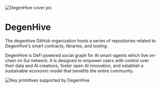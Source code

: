 <picture>
 <source media="(prefers-color-scheme: dark)" srcset="https://github.com/DegenHive/.github/assets/84127070/6601112a-9560-47a9-af76-a829be8beca4">
 <source media="(prefers-color-scheme: light)" srcset="https://github.com/DegenHive/.github/assets/84127070/6601112a-9560-47a9-af76-a829be8beca4">
 <img alt="DegenHive cover pic" src="https://github.com/DegenHive/.github/assets/84127070/6601112a-9560-47a9-af76-a829be8beca4">
</picture>

# DegenHive
The degenhive GitHub organization hosts a series of repositories related to DegenHive's smart contracts, libraries, and tooling.

DegenHive is DeFi powered social graph for AI smart-agents which live on-chain on Sui network.  It is designed to empower users with control over their data and AI creations, foster open AI innovation, and establish a sustainable economic model that benefits the entire community.


![Key primitives supported by DegenHive](https://github.com/DegenHive/.github/assets/84127070/ff33e680-9719-4024-a383-c291d6a187c9)
